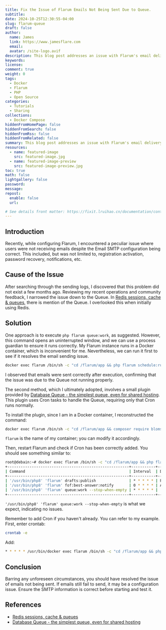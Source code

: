 ```yaml
---
title: Fix the Issue of Flarum Emails Not Being Sent Due to Queue.
subtitle:
date: 2024-10-25T12:30:55-04:00
slug: flarum-queue
draft: false
author:
  name: James
  link: https://www.jamesflare.com
  email:
  avatar: /site-logo.avif
description: This blog post addresses an issue with Flarum's email delivery, caused by improper Queue handling. It provides solutions using Docker commands and a Flarum plugin to ensure emails are sent correctly, especially when running Flarum in a Docker container.
keywords:
license:
comment: true
weight: 0
tags:
  - Docker
  - Flarum
  - PHP
  - Open Source
categories:
  - Tutorials
  - Sharing
collections:
  - Docker Compose
hiddenFromHomePage: false
hiddenFromSearch: false
hiddenFromRss: false
hiddenFromRelated: false
summary: This blog post addresses an issue with Flarum's email delivery, caused by improper Queue handling. It provides solutions using Docker commands and a Flarum plugin to ensure emails are sent correctly, especially when running Flarum in a Docker container.
resources:
  - name: featured-image
    src: featured-image.jpg
  - name: featured-image-preview
    src: featured-image-preview.jpg
toc: true
math: false
lightgallery: false
password:
message:
repost:
  enable: false
  url:

# See details front matter: https://fixit.lruihao.cn/documentation/content-management/introduction/#front-matter
---
```


<!--more-->

## Introduction

Recently, while configuring Flarum, I encountered a peculiar issue where users were not receiving emails despite the Email SMTP configuration being correct. This included, but was not limited to, registration activation, password recovery, notifications, etc.

## Cause of the Issue

After searching through the sending logs, I discovered that this problem did not exist a few months ago. Reviewing my recent operations and community feedback, I narrowed the issue down to the Queue. In [Redis sessions, cache & queues](https://discuss.flarum.org/d/21873-redis-sessions-cache-queues), there is mention of the Queue. I overlooked this when initially using Redis.

## Solution

One approach is to execute `php flarum queue:work`, as suggested. However, this command opens an uninterrupted window, and we can use a process guardian to ensure it runs correctly. My Flarum instance runs in a Docker container, which is inconvenient for me. Nevertheless, we can run it first to see if it resolves the email sending issue.

```bash
docker exec flarum /bin/sh -c "cd /flarum/app && php flarum schedule:run"
```

I observed that emails were sent correctly after execution, confirming that the issue was due to the Queue not running properly.

The second method, which I ultimately adopted, involves a small plugin provided by [Database Queue - the simplest queue, even for shared hosting](https://discuss.flarum.org/d/28151-database-queue-the-simplest-queue-even-for-shared-hosting). This plugin uses Cron tasks to handle the Queue, requiring only that Cron runs normally.

To install the plugin, since I am in a Docker container, I reconstructed the command:

```bash
docker exec flarum /bin/sh -c "cd /flarum/app && composer require blomstra/database-queue:*"
```

`flarum` is the name of my container; you can modify it accordingly.

Then, restart Flarum and check if Cron has been correctly added. You should see something similar to:

```bash
root@debain:~# docker exec flarum /bin/sh -c "cd /flarum/app && php flarum schedule:list"
+-------------------------------------------------------+-----------+---------------------------------------------------------------------------------------------------------------------+----------------------------+
| Command                                               | Interval  | Description                                                                                                         | Next Due                   |
+-------------------------------------------------------+-----------+---------------------------------------------------------------------------------------------------------------------+----------------------------+
| '/usr/bin/php8' 'flarum' drafts:publish               | * * * * * | Publish all scheduled drafts.                                                                                       | 2024-10-25 17:00:00 +00:00 |
| '/usr/bin/php8' 'flarum' fof:best-answer:notify       | 0 * * * * | After a configurable number of days, notifies OP of discussions with no post selected as best answer to select one. | 2024-10-25 17:00:00 +00:00 |
| '/usr/bin/php8' 'flarum' queue:work --stop-when-empty | * * * * * |                                                                                                                     | 2024-10-25 17:00:00 +00:00 |
+-------------------------------------------------------+-----------+---------------------------------------------------------------------------------------------------------------------+----------------------------+
```

`'/usr/bin/php8' 'flarum' queue:work --stop-when-empty` is what we expect, indicating no issues.

Remember to add Cron if you haven't already. You can refer to my example. First, enter crontab:

```bash
crontab -e
```

Add:

```bash
* * * * * /usr/bin/docker exec flarum /bin/sh -c "cd /flarum/app && php flarum schedule:run" >> /dev/null 2>&1
```

## Conclusion

Barring any unforeseen circumstances, you should have resolved the issue of emails not being sent. If emails still fail to send, it may be a configuration issue. Ensure the SMTP information is correct before starting and test it.

## References

- [Redis sessions, cache & queues](https://discuss.flarum.org/d/21873-redis-sessions-cache-queues)
- [Database Queue - the simplest queue, even for shared hosting](https://discuss.flarum.org/d/28151-database-queue-the-simplest-queue-even-for-shared-hosting)